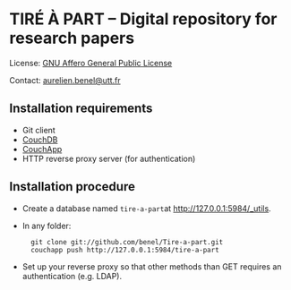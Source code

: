 TIRÉ À PART – Digital repository for research papers
====================================================

License: [GNU Affero General Public License](http://www.gnu.org/licenses/agpl.html)

Contact: <aurelien.benel@utt.fr>

Installation requirements
-------------------------

* Git client
* [CouchDB](http://couchdb.apache.org/)
* [CouchApp](https://github.com/jchris/couchapp) 
* HTTP reverse proxy server (for authentication)

Installation procedure
----------------------

* Create a database named ``tire-a-part``at <http://127.0.0.1:5984/_utils>.

* In any folder:

        git clone git://github.com/benel/Tire-a-part.git
        couchapp push http://127.0.0.1:5984/tire-a-part

* Set up your reverse proxy so that other methods than GET requires an authentication (e.g. LDAP).

